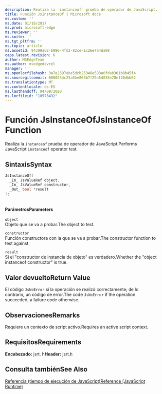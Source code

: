 ```yaml
---
description: Realiza la `instanceof` prueba de operador de JavaScript.
title: Función JsInstanceOf | Microsoft docs
ms.custom: ''
ms.date: 01/18/2017
ms.prod: microsoft-edge
ms.reviewer: ''
ms.suite: ''
ms.tgt_pltfrm: ''
ms.topic: article
ms.assetid: 94399a62-b996-4fd2-82ce-1c26e7a4da08
caps.latest.revision: 6
author: MSEdgeTeam
ms.author: msedgedevrel
manager: ''
ms.openlocfilehash: 3a7e2397abe5dcb25346e583a0fdab301b8b45f4
ms.sourcegitcommit: 6860234c25a8be863b7f29a54838e78e120dbb62
ms.translationtype: MT
ms.contentlocale: es-ES
ms.lasthandoff: 04/09/2020
ms.locfileid: "10573432"
---
```

# <span data-ttu-id="add04-103">Función JsInstanceOf</span><span class="sxs-lookup"><span data-stu-id="add04-103">JsInstanceOf Function</span></span>
<span data-ttu-id="add04-104">Realiza la `instanceof` prueba de operador de JavaScript.</span><span class="sxs-lookup"><span data-stu-id="add04-104">Performs JavaScript `instanceof` operator test.</span></span>  
  
## <span data-ttu-id="add04-105">Sintaxis</span><span class="sxs-lookup"><span data-stu-id="add04-105">Syntax</span></span>  
  
```cpp  
JsInstanceOf(   
  _In_ JsValueRef object,  
  _In_ JsValueRef constructor,  
  _Out_ bool *result  
);  
  
```  
  
#### <span data-ttu-id="add04-106">Parámetros</span><span class="sxs-lookup"><span data-stu-id="add04-106">Parameters</span></span>  
 `object`  
 <span data-ttu-id="add04-107">Objeto que se va a probar.</span><span class="sxs-lookup"><span data-stu-id="add04-107">The object to test.</span></span>  
  
 `constructor`  
 <span data-ttu-id="add04-108">Función constructora con la que se va a probar.</span><span class="sxs-lookup"><span data-stu-id="add04-108">The constructor function to test against.</span></span>  
  
 `result`  
 <span data-ttu-id="add04-109">Si el "constructor de instancia de objeto" es verdadero.</span><span class="sxs-lookup"><span data-stu-id="add04-109">Whether the "object instanceof constructor" is true.</span></span>  
  
## <span data-ttu-id="add04-110">Valor devuelto</span><span class="sxs-lookup"><span data-stu-id="add04-110">Return Value</span></span>  
 <span data-ttu-id="add04-111">El código `JsNoError` si la operación se realizó correctamente; de lo contrario, un código de error.</span><span class="sxs-lookup"><span data-stu-id="add04-111">The code `JsNoError` if the operation succeeded, a failure code otherwise.</span></span>  
  
## <span data-ttu-id="add04-112">Observaciones</span><span class="sxs-lookup"><span data-stu-id="add04-112">Remarks</span></span>  
 <span data-ttu-id="add04-113">Requiere un contexto de script activo.</span><span class="sxs-lookup"><span data-stu-id="add04-113">Requires an active script context.</span></span>  
  
## <span data-ttu-id="add04-114">Requisitos</span><span class="sxs-lookup"><span data-stu-id="add04-114">Requirements</span></span>  
 <span data-ttu-id="add04-115">**Encabezado:** jsrt. h</span><span class="sxs-lookup"><span data-stu-id="add04-115">**Header:** jsrt.h</span></span>  
  
## <span data-ttu-id="add04-116">Consulta también</span><span class="sxs-lookup"><span data-stu-id="add04-116">See Also</span></span>  
 [<span data-ttu-id="add04-117">Referencia (tiempo de ejecución de JavaScript)</span><span class="sxs-lookup"><span data-stu-id="add04-117">Reference (JavaScript Runtime)</span></span>](../chakra-hosting/reference-javascript-runtime.md)